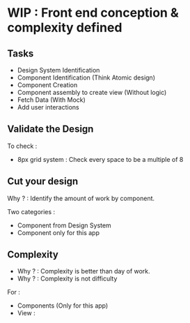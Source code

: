 # WIP : Front end conception & complexity defined

## Tasks

- Design System Identification
- Component Identification (Think Atomic design)
- Component Creation
- Component assembly to create view (Without logic)
- Fetch Data (With Mock)
- Add user interactions

## Validate the Design

To check : 
- 8px grid system : Check every space to be a multiple of 8

## Cut your design

Why ? : Identify the amount of work by component.

Two categories : 
- Component from Design System
- Component only for this app

## Complexity

- Why ? : Complexity is better than day of work.
- Why ? : Complexity is not difficulty

For :
- Components (Only for this app)
- View : 
